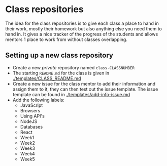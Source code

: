 # Class repositories
The idea for the class repositories is to give each class a place to hand in their work, mostly their homework but also anything else you need them to hand in. It gives a nice tracker of the progress of the students and allows mentors 1 place to work from without classes overlapping.

## Setting up a new class repository
- Create a new *private* repository named `class-CLASSNUMBER`
- The starting `README.md` for the class is given in [./templates/CLASS_README.md](./templates/CLASS_README.md)
- Create a new issue for the class mentor to add their information and assign them to it, they can then test out the issue template. The issue template can be found in [./templates/add-info-issue.md](./templates/add-info-issue.md)
- Add the following labels:
  - JavaScript
  - Browsers
  - Using API's
  - NodeJS
  - Databases
  - React
  - Week1
  - Week2
  - Week3
  - Week4
  - Week5
